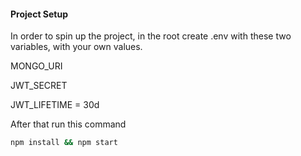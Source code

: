 #### Project Setup

In order to spin up the project, in the root create .env with these two variables, with your own values.

MONGO_URI

JWT_SECRET

JWT_LIFETIME = 30d

After that run this command

```bash
npm install && npm start
```
